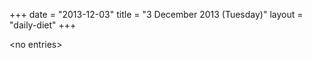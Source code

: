 +++
date = "2013-12-03"
title = "3 December 2013 (Tuesday)"
layout = "daily-diet"
+++

<p>&lt;no entries&gt;</p>